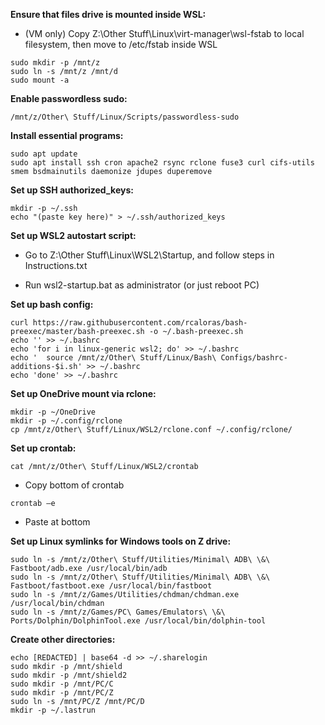 **Ensure that files drive is mounted inside WSL:**

* (VM only) Copy Z:\\Other Stuff\\Linux\\virt-manager\\wsl-fstab to local filesystem, then move to /etc/fstab inside WSL

```
sudo mkdir -p /mnt/z
sudo ln -s /mnt/z /mnt/d
sudo mount -a
```

**Enable passwordless sudo:**  

```
/mnt/z/Other\ Stuff/Linux/Scripts/passwordless-sudo
```

**Install essential programs:**

```
sudo apt update
sudo apt install ssh cron apache2 rsync rclone fuse3 curl cifs-utils smem bsdmainutils daemonize jdupes duperemove
```

**Set up SSH authorized_keys:**  

```
mkdir -p ~/.ssh
echo "(paste key here)" > ~/.ssh/authorized_keys
```

**Set up WSL2 autostart script:**

* Go to Z:\\Other Stuff\\Linux\\WSL2\\Startup, and follow steps in Instructions.txt

* Run wsl2-startup.bat as administrator (or just reboot PC) 

**Set up bash config:**  

```
curl https://raw.githubusercontent.com/rcaloras/bash-preexec/master/bash-preexec.sh -o ~/.bash-preexec.sh
echo '' >> ~/.bashrc
echo 'for i in linux-generic wsl2; do' >> ~/.bashrc
echo '  source /mnt/z/Other\ Stuff/Linux/Bash\ Configs/bashrc-additions-$i.sh' >> ~/.bashrc
echo 'done' >> ~/.bashrc
```

**Set up OneDrive mount via rclone:**  

```
mkdir -p ~/OneDrive
mkdir -p ~/.config/rclone
cp /mnt/z/Other\ Stuff/Linux/WSL2/rclone.conf ~/.config/rclone/
```

**Set up crontab:**

```
cat /mnt/z/Other\ Stuff/Linux/WSL2/crontab
```

* Copy bottom of crontab

```
crontab –e
```

* Paste at bottom

**Set up Linux symlinks for Windows tools on Z drive:**

```
sudo ln -s /mnt/z/Other\ Stuff/Utilities/Minimal\ ADB\ \&\ Fastboot/adb.exe /usr/local/bin/adb
sudo ln -s /mnt/z/Other\ Stuff/Utilities/Minimal\ ADB\ \&\ Fastboot/fastboot.exe /usr/local/bin/fastboot
sudo ln -s /mnt/z/Games/Utilities/chdman/chdman.exe /usr/local/bin/chdman
sudo ln -s /mnt/z/Games/PC\ Games/Emulators\ \&\ Ports/Dolphin/DolphinTool.exe /usr/local/bin/dolphin-tool
```

**Create other directories:**

```
echo [REDACTED] | base64 -d >> ~/.sharelogin
sudo mkdir -p /mnt/shield
sudo mkdir -p /mnt/shield2
sudo mkdir -p /mnt/PC/C
sudo mkdir -p /mnt/PC/Z
sudo ln -s /mnt/PC/Z /mnt/PC/D
mkdir -p ~/.lastrun
```
